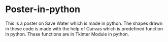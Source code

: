# Poster-in-python
This is a poster on Save Water which is made in python.
The shapes drawn in these code is made with the help of Canvas which is predefined function in python.
These functions are in Tkinter Module in python.
